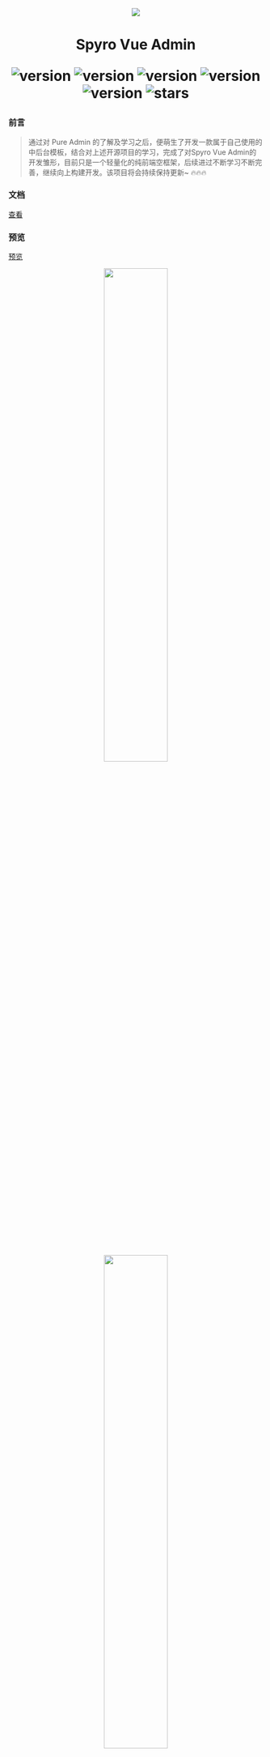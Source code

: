 <p align="center">
  <img src="https://gitee.com/shuxiaoluo/spyro-vue-admin/raw/master/public/logo.svg"/>
</p>

<h1 align="center">
Spyro Vue Admin

<div align="center">

![version](https://img.shields.io/badge/vue-3.4.x-green)
![version](https://img.shields.io/badge/vite-5.x.x-yellow)
![version](https://img.shields.io/badge/unocss-0.61.9-red)
![version](https://img.shields.io/badge/elementPlus-2.7.x-blue)
![version](https://img.shields.io/badge/@iconify/vue-4.1.x-white)
![stars](https://img.shields.io/github/stars/xiaoyuan-zs/spyro-vue-admin.svg?style=social&label=Stars)

</div>
</h1>


### 前言
> 通过对 Pure Admin 的了解及学习之后，便萌生了开发一款属于自己使用的中后台模板，结合对上述开源项目的学习，完成了对Spyro Vue Admin的开发雏形，目前只是一个轻量化的纯前端空框架，后续进过不断学习不断完善，继续向上构建开发。该项目将会持续保持更新~ 🔥🔥🔥

### 文档
[查看](https://xiaoyuan-zs.github.io/spyro-docs/)

### 预览

[预览](https://xiaoyuan-zs.github.io/spyro-vue-admin/#/)

<p align="center">
    <img width="50%" src="https://gitee.com/shuxiaoluo/spyro-vue-admin/raw/master/src/assets/images/analysis.png">
    <img width="50%" src="https://gitee.com/shuxiaoluo/spyro-vue-admin/raw/master/src/assets/images/analysis_dark.png">
    <img width="50%" src="https://gitee.com/shuxiaoluo/spyro-vue-admin/raw/master/src/assets/images/analysis_theme.png">
</p>

## 📑 本地开发

> ⚠️ 本地开发需要保证 `nodejs 18`、`pnpm 9` 以上

```
git clone https://github.com/xiaoyuan-zs/spyro-vue-admin.git

cd spyro-vue-admin

pnpm install

pnpm dev

```


### 推荐项目

* [Cool Admin(Vue3)一个很酷的后台管理系统开发框架](https://vue.cool-admin.com/)
* [Vue Pure Admin](https://gitee.com/einak/vue-pure-admin)
